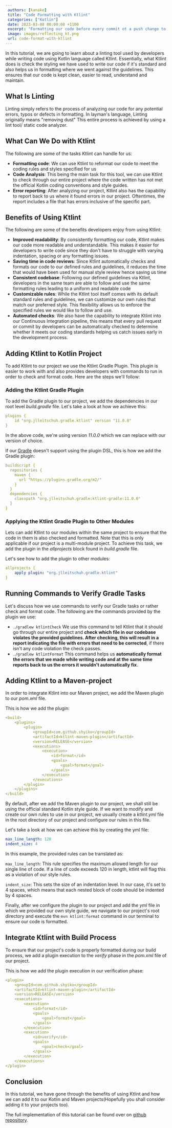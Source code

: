 ```yaml
---
 authors: [kanake]
 title: "Code Formatting with Ktlint"
 categories: ["Kotlin"]
 date: 2023-03-08 00:00:00 +1100
 excerpt: "Formatting our code before every commit ot a push change to our remote repository is a vitable step to keep our code clean, in this article we shall discuss how to use Ktlint to format our Kotlin code"
 image: images/reflecting_kt.png
 url: code-format-with-ktlint
---
```


In this tutorial, we are going to learn about a linting tool used by developers while writing code using Kotlin language called Ktlint. Essentially, what Ktlint does is check the styling we have used to write our code if it's standard and also helps us in formatting where we went against the guidelines. This ensures that our code is kept clean, easier to read, understand and maintain.


## What Is Linting
Linting simply refers to the process of analyzing our code for any potential errors, typos or defects in formatting. In layman's language, Linting originally means "removing dust" This entire process is achieved by using a lint tool/ static code analyzer.

## What Can We Do with Ktlint
The following are some of the tasks Ktlint can handle for us:
 * **Formatting code**: We can use Ktlint to reformat our code to meet the coding rules and styles specified for us
 * **Code Analysis**: This being the main task for this tool, we can use Ktlint to check through our entire project where the code written has not met the official Kotlin coding conventions and style guides.
 * **Error reporting**: After analyzing our project, Ktlint also has the capability to report back to us where it found errors in our project. Oftentimes, the report includes a file that has errors inclusive of the specific part.

## Benefits of Using Ktlint
The following are some of the benefits developers enjoy from using Ktlint:
  * **Improved readability**: By consistently formatting our code, Ktlint makes our code more readable and understandable. This makes it easier for developers to write code since they don't have to struggle with varying indentation, spacing or any formatting issues.
  * **Saving time in code reviews**: Since Ktlint automatically checks and formats our code to our defined rules and guidelines, it reduces the time that would have been used for manual style review hence saving us time
  * **Consistent codebase**: Following our defined guidelines via Ktlint, developers in the same team are able to follow and use the same formatting rules leading to a uniform and readable code
  * **Customizable rules**: While the Ktlint tool itself comes with its default standard rules and guidelines, we can customize our own rules that match our preferred style. This flexibility allows us to enforce the specified rules we would like to follow and use.
  * **Automated checks**: We also have the capability to integrate Ktlint into our Continuous Integration pipeline, this means that every pull request or commit by developers can be automatically checked to determine whether it meets our coding standards helping us catch issues early in the development process.

## Adding Ktlint to Kotlin Project
  To add Ktlint to our project we use the Ktlint Gradle Plugin. This plugin is easier to work with and also provides developers with commands to run in order to check and format code. Here are the steps we'll follow:
  ### Adding the Ktlint Gradle Plugin
  To add the Gradle plugin to our project, we add the dependencies in our root level *build.gradle*  file.
  Let's take a look at how we achieve this:
```yaml
plugins {
    id "org.jlleitschuh.gradle.ktlint" version "11.0.0"
}
```
In the above code, we're using version *11.0.0* which we can replace with our version of choice.

If our [Gradle](https://reflectoring.io/gradle-wrapper/) doesn't support using the plugin DSL, this is how we add the Gradle plugin:
``` yaml
buildscript {
  repositories {
    maven {
      url "https://plugins.gradle.org/m2/"
    }
  }
  dependencies {
    classpath "org.jlleitschuh.gradle:ktlint-gradle:11.0.0"
  }
}
```
  ### Applying the Ktlint Gradle Plugin to Other Modules
Lets can add Ktlint to our modules within the same project to ensure that the code in them is also checked and formatted. Note that this is only applicable if our project is a multi-module project. To achieve this task, we add the plugin in the *allprojects* block found in *build.gradle* file.

Let's see how to add the plugin to other modules:
```yaml
allprojects {
    apply plugin: "org.jlleitschuh.gradle.ktlint"
}
```
## Running Commands to Verify Gradle Tasks
Let's discuss how we use commands to verify our Gradle tasks or rather check and format code.
The following are the commands provided by the plugin we use:
* `./gradlew ktlintCheck`
We use this command to tell Ktlint that it should go through our entire project and **check which file in our codebase violates the provided guidelines. After checking, this will result in a report indicating the file with errors that need to be corrected**, if there isn't any code violation the check passes.
* `./gradlew ktlintFormat`
This command helps us **automatically format the errors that we made while writing code and at the same time reports back to us the errors it wouldn't automatically fix**.

## Adding Ktlint to a Maven-project
In order to integrate Ktlint into our Maven project, we add the Maven plugin to our *pom.xml* file.

This is how we add the plugin:

```yaml 
<build>
    <plugins>
        <plugin>
            <groupId>com.github.shyiko</groupId>
            <artifactId>ktlint-maven-plugin</artifactId>
            <version>RELEASE</version> 
            <executions>
                <execution>
                    <id>format</id>
                    <goals>
                        <goal>format</goal>
                    </goals>
                </execution>
            </executions>
        </plugin>
    </plugins>
</build>
```

By default, after we add the Maven plugin to our project, we shall still be using the official standard Kotlin style guide. If we want to modify and create our own rules to use in our project, we usually create a *ktlint.yml* file in the root directory of our project and configure our rules in this file.

Let's take a look at how we can achieve this by creating the yml file:

```yaml
max_line_length: 120
indent_size: 4
```

In this example, the provided rules can be translated as:

`max_line_length`: This rule specifies the maximum allowed length for our single line of code. If a line of code exceeds 120 in length, ktlint will flag this as a violation of our style rules.

`indent_size`: This sets the size of an indentation level. In our case, it's set to 4 spaces, which means that each nested block of code should be indented by 4 spaces.

Finally, after we configure the plugin to our project and add the *yml* file in which we provided our own style guide, we navigate to our project's root directory and execute the ```mvn ktlint:format``` command in our terminal to ensure our code is formatted.

## Integrate Ktlint with Build Process
To ensure that our project's code is properly formatted during our build process, we add a plugin execution to the *verify* phase in the *pom.xml* file of our project.

This is how we add the plugin execution in our verification phase:
```yaml
<plugin>
    <groupId>com.github.shyiko</groupId>
    <artifactId>ktlint-maven-plugin</artifactId>
    <version>RELEASE</version>
    <executions>
        <execution>
            <id>format</id>
            <goals>
                <goal>format</goal>
            </goals>
        </execution>
        <execution>
            <id>verify</id>
            <goals>
                <goal>check</goal>
            </goals>
        </execution>
    </executions>
</plugin>
```
## Conclusion
In this tutorial, we have gone through the benefits of using Ktlint and how we can add it to our Kotlin and Maven projects(Hopefully you shall consider adding it to your projects too).

The full implementation of this tutorial can be found over on [github repository](https://github.com/thombergs/code-examples/tree/master/kotlin).
